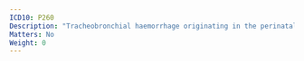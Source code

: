 ```yaml
---
ICD10: P260
Description: "Tracheobronchial haemorrhage originating in the perinatal period"
Matters: No
Weight: 0
---
```

